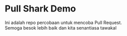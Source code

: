 # Pull Shark Demo

Ini adalah repo percobaan untuk mencoba Pull Request.  
Semoga besok lebih baik dan kita senantiasa tawakal
